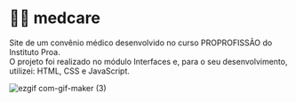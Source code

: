 # 👩‍⚕️ medcare

Site de um convênio médico desenvolvido no curso PROPROFISSÃO do Instituto Proa. <br> 
O projeto foi realizado no módulo Interfaces e, para o seu desenvolvimento, utilizei: HTML, CSS e JavaScript.

![ezgif com-gif-maker (3)](https://user-images.githubusercontent.com/93364960/162601383-6610b495-d126-4300-aca3-94fd314030a6.gif)
